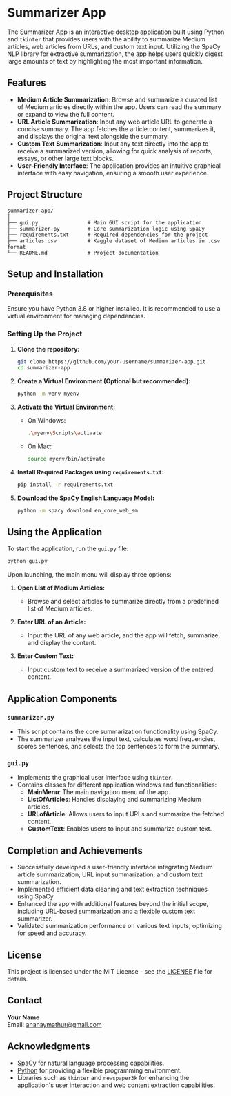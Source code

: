 # Summarizer App

The Summarizer App is an interactive desktop application built using Python and `tkinter` that provides users with the ability to summarize Medium articles, web articles from URLs, and custom text input. Utilizing the SpaCy NLP library for extractive summarization, the app helps users quickly digest large amounts of text by highlighting the most important information.

## Features

- **Medium Article Summarization**: Browse and summarize a curated list of Medium articles directly within the app. Users can read the summary or expand to view the full content.
- **URL Article Summarization**: Input any web article URL to generate a concise summary. The app fetches the article content, summarizes it, and displays the original text alongside the summary.
- **Custom Text Summarization**: Input any text directly into the app to receive a summarized version, allowing for quick analysis of reports, essays, or other large text blocks.
- **User-Friendly Interface**: The application provides an intuitive graphical interface with easy navigation, ensuring a smooth user experience.

## Project Structure

```plaintext
summarizer-app/
│
├── gui.py                # Main GUI script for the application
├── summarizer.py         # Core summarization logic using SpaCy
├── requirements.txt      # Required dependencies for the project
├── articles.csv          # Kaggle dataset of Medium articles in .csv format
└── README.md             # Project documentation
```

## Setup and Installation

### Prerequisites

Ensure you have Python 3.8 or higher installed. It is recommended to use a virtual environment for managing dependencies.

### Setting Up the Project

1. **Clone the repository:**

    ```bash
    git clone https://github.com/your-username/summarizer-app.git
    cd summarizer-app
    ```

2. **Create a Virtual Environment (Optional but recommended):**

    ```bash
    python -m venv myenv
    ```

3. **Activate the Virtual Environment:**

    - On Windows:

        ```bash
        .\myenv\Scripts\activate
        ```

    - On Mac:

        ```bash
        source myenv/bin/activate
        ```

4. **Install Required Packages using `requirements.txt`:**

    ```bash
    pip install -r requirements.txt
    ```

5. **Download the SpaCy English Language Model:**

    ```bash
    python -m spacy download en_core_web_sm
    ```

## Using the Application

To start the application, run the `gui.py` file:

```bash
python gui.py
```

Upon launching, the main menu will display three options:

1. **Open List of Medium Articles:**
    - Browse and select articles to summarize directly from a predefined list of Medium articles.

2. **Enter URL of an Article:**
    - Input the URL of any web article, and the app will fetch, summarize, and display the content.

3. **Enter Custom Text:**
    - Input custom text to receive a summarized version of the entered content.

## Application Components

### `summarizer.py`

- This script contains the core summarization functionality using SpaCy.
- The summarizer analyzes the input text, calculates word frequencies, scores sentences, and selects the top sentences to form the summary.

### `gui.py`

- Implements the graphical user interface using `tkinter`.
- Contains classes for different application windows and functionalities:
    - **MainMenu**: The main navigation menu of the app.
    - **ListOfArticles**: Handles displaying and summarizing Medium articles.
    - **URLofArticle**: Allows users to input URLs and summarize the fetched content.
    - **CustomText**: Enables users to input and summarize custom text.

## Completion and Achievements

- Successfully developed a user-friendly interface integrating Medium article summarization, URL input summarization, and custom text summarization.
- Implemented efficient data cleaning and text extraction techniques using SpaCy.
- Enhanced the app with additional features beyond the initial scope, including URL-based summarization and a flexible custom text summarizer.
- Validated summarization performance on various text inputs, optimizing for speed and accuracy.

## License

This project is licensed under the MIT License - see the [LICENSE](LICENSE) file for details.

## Contact

**Your Name**  
Email: [ananaymathur@gmail.com](mailto:ananaymathur@gmail.com)  

## Acknowledgments

- [SpaCy](https://spacy.io/) for natural language processing capabilities.
- [Python](https://www.python.org/) for providing a flexible programming environment.
- Libraries such as `tkinter` and `newspaper3k` for enhancing the application's user interaction and web content extraction capabilities.


